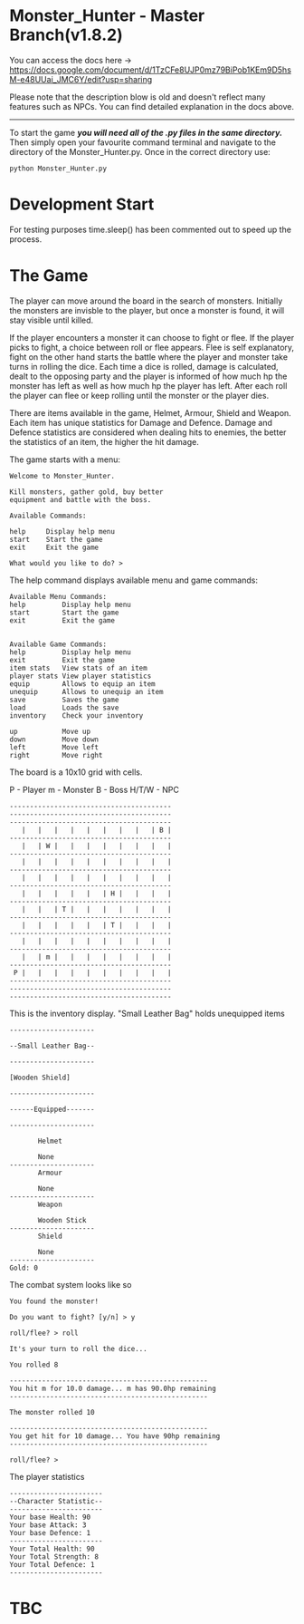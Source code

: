 
# Monster_Hunter - Master Branch(v1.8.2)

You can access the docs here -> https://docs.google.com/document/d/1TzCFe8UJP0mz79BiPob1KEm9D5hsM-e48UUai_JMC6Y/edit?usp=sharing

Please note that the description blow is old and doesn't reflect many features such as NPCs. You can find detailed explanation in the docs above.

____

To start the game **_you will need all of the .py files in the same directory._** Then simply open your favourite command terminal and navigate to the directory of the Monster_Hunter.py. Once in the correct directory use:

    python Monster_Hunter.py
          
# Development Start
For testing purposes time.sleep() has been commented out to speed up the process.

# The Game

The player can move around the board in the search of monsters. Initially the monsters are invisble to the player, but once a monster is found, it will stay visible until killed.

If the player encounters a monster it can choose to fight or flee. If the player picks to fight, a choice between roll or flee appears. Flee is self explanatory, fight on the other hand starts the battle where the player and monster take turns in rolling the dice. Each time a dice is rolled, damage is calculated, dealt to the opposing party and the player is informed of how much hp the monster has left as well as how much hp the player has left. After each roll the player can flee or keep rolling until the monster or the player dies.

There are items available in the game, Helmet, Armour, Shield and Weapon. Each item has unique statistics for Damage and Defence. Damage and Defence statistics are considered when dealing hits to enemies, the better the statistics of an item, the higher the hit damage. 

The game starts with a menu:

    Welcome to Monster_Hunter.

    Kill monsters, gather gold, buy better
    equipment and battle with the boss.

    Available Commands:

    help     Display help menu
    start    Start the game
    exit     Exit the game

    What would you like to do? >
    
The help command displays available menu and game commands:

 
    Available Menu Commands:
    help         Display help menu
    start        Start the game
    exit         Exit the game


    Available Game Commands:
    help         Display help menu
    exit         Exit the game
    item stats   View stats of an item
    player stats View player statistics
    equip        Allows to equip an item
    unequip      Allows to unequip an item
    save         Saves the game
    load         Loads the save
    inventory    Check your inventory

    up           Move up
    down         Move down
    left         Move left
    right        Move right

The board is a 10x10 grid with cells.

P - Player
m - Monster
B - Boss
H/T/W - NPC

    ----------------------------------------
    ----------------------------------------
    ----------------------------------------
       |   |   |   |   |   |   |   |   | B |
    ----------------------------------------
       |   | W |   |   |   |   |   |   |   |
    ----------------------------------------
       |   |   |   |   |   |   |   |   |   |
    ----------------------------------------
       |   |   |   |   |   |   |   |   |   |
    ----------------------------------------
       |   |   |   |   |   | H |   |   |   |
    ----------------------------------------
       |   |   | T |   |   |   |   |   |   |
    ----------------------------------------
       |   |   |   |   |   | T |   |   |   |
    ----------------------------------------
       |   |   |   |   |   |   |   |   |   |
    ----------------------------------------
       |   | m |   |   |   |   |   |   |   |
    ----------------------------------------
     P |   |   |   |   |   |   |   |   |   |
    ----------------------------------------
    ----------------------------------------
    ----------------------------------------
    

This is the inventory display. "Small Leather Bag" holds unequipped items

    ---------------------
    
    --Small Leather Bag--
    
    ---------------------
    
    [Wooden Shield]
    
    ---------------------
    
    ------Equipped-------
    
    ---------------------
    
           Helmet

           None
    ---------------------
           Armour

           None
    ---------------------
           Weapon

           Wooden Stick
    ---------------------
           Shield

           None
    ---------------------
    Gold: 0

The combat system looks like so

    You found the monster!

    Do you want to fight? [y/n] > y

    roll/flee? > roll

    It's your turn to roll the dice...

    You rolled 8

    -------------------------------------------------
    You hit m for 10.0 damage... m has 90.0hp remaining
    -------------------------------------------------

    The monster rolled 10

    -------------------------------------------------
    You get hit for 10 damage... You have 90hp remaining
    -------------------------------------------------

    roll/flee? >

The player statistics

    -----------------------
    --Character Statistic--
    -----------------------
    Your base Health: 90
    Your base Attack: 3
    Your base Defence: 1
    -----------------------
    Your Total Health: 90
    Your Total Strength: 8
    Your Total Defence: 1
    -----------------------

# TBC
